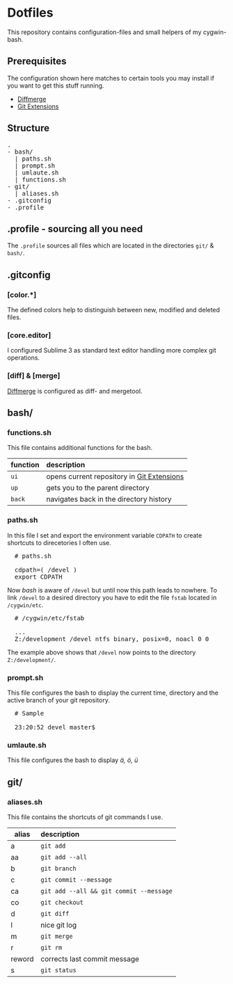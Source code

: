 # Dotfiles

This repository contains configuration-files and small helpers of my cygwin-bash.

## Prerequisites

The configuration shown here matches to certain tools you may install if you want to get this stuff running.

- [Diffmerge](https://sourcegear.com/diffmerge/)
- [Git Extensions](https://code.google.com/p/gitextensions/)

## Structure

<pre>
.
- bash/
  | paths.sh
  | prompt.sh 
  | umlaute.sh
  | functions.sh
- git/
  | aliases.sh
- .gitconfig
- .profile
</pre>

## .profile - sourcing all you need 

The `.profile` sources all files which are located in the directories `git/` & `bash/`.

## .gitconfig

### [color.*]

The defined colors help to distinguish between new, modified and deleted files.

### [core.editor]

I configured Sublime 3 as standard text editor handling more complex git operations.

### [diff] & [merge]

[Diffmerge](https://sourcegear.com/diffmerge/) is configured as diff- and mergetool.

## bash/

### functions.sh

This file contains additional functions for the bash.

| function      | description                             |
| ------------- |:----------------------------------------|
| `ui`          | opens current repository in [Git Extensions](https://code.google.com/p/gitextensions/)                                        |
| `up`          | gets you to the parent directory        |
| `back`        | navigates back in the directory history |

### paths.sh

In this file I set and export the environment variable `CDPATH` to create shortcuts to direcetories I often use.

<pre>
  # paths.sh
  
  cdpath=( /devel )
  export CDPATH
</pre>

Now *bash* is aware of `/devel` but until now this path leads to nowhere.
To link `/devel` to a desired directory you have to edit the file `fstab` located in `/cygwin/etc`.

<pre>
  # /cygwin/etc/fstab
  
  ...
  Z:/development /devel ntfs binary, posix=0, noacl 0 0
</pre>

The example above shows that `/devel` now points to the directory `Z:/development/`.

### prompt.sh

This file configures the bash to display the current time, directory and the active   branch of your git repository.

<pre>
  # Sample

  23:20:52 devel master$
</pre>

### umlaute.sh

This file configures the bash to display *ä, ö, ü*

## git/

### aliases.sh

This file contains the shortcuts of git commands I use.

| alias         | description                             |
| ------------- |:----------------------------------------|
| a             | `git add`                               |
| aa            | `git add --all`                         |
| b             | `git branch`                            |
| c             | `git commit --message`                  |
| ca            | `git add --all && git commit --message` |
| co            | `git checkout`                          |
| d             | `git diff`                              |
| l             | nice git log                            |
| m             | `git merge`                             |
| r             | `git rm`                                |
| reword        | corrects last commit message            |
| s             | `git status`                            |

